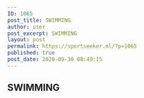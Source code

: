 ```yaml
---
ID: 1065
post_title: SWIMMING
author: user
post_excerpt: SWIMMING
layout: post
permalink: https://sportseeker.ml/?p=1065
published: true
post_date: 2020-09-30 08:49:15
---
```

<!-- wp:heading -->
<h2>SWIMMING</h2>
<!-- /wp:heading -->
<!-- wp:image {"id":374,"sizeSlug":"large"} -->
<figure><img src="https://sportseeker.ml/wp-content/uploads/2020/09/Swimming-1-1024x683.jpg" alt=""/></figure>
<!-- /wp:image -->